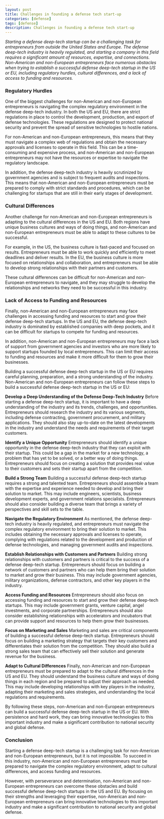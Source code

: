 ```yaml
---
layout: post
title: Challenges in founding a defense tech start-up
categories: [defense]
tags: [defense]
description: Challenges in founding a defense tech start-up
---
```


_Starting a defense deep-tech startup can be a challenging task for entrepreneurs from outside the United States and Europe. The defense deep-tech industry is heavily regulated, and starting a company in this field requires a significant amount of resources, expertise, and connections. Non-American and non-European entrepreneurs face numerous obstacles when trying to establish a successful defense deep-tech startup in the US or EU, including regulatory hurdles, cultural differences, and a lack of access to funding and resources._

### Regulatory Hurdles

One of the biggest challenges for non-American and non-European entrepreneurs is navigating the complex regulatory environment in the defense deep-tech industry. In both the US and EU, there are strict regulations in place to control the development, production, and export of defense technologies. These regulations are designed to protect national security and prevent the spread of sensitive technologies to hostile nations.

For non-American and non-European entrepreneurs, this means that they must navigate a complex web of regulations and obtain the necessary approvals and licenses to operate in this field. This can be a time-consuming and expensive process, and non-American and non-European entrepreneurs may not have the resources or expertise to navigate the regulatory landscape.

In addition, the defense deep-tech industry is heavily scrutinized by government agencies and is subject to frequent audits and inspections. This means that non-American and non-European entrepreneurs must be prepared to comply with strict standards and procedures, which can be challenging for startups that are still in their early stages of development.

### Cultural Differences

Another challenge for non-American and non-European entrepreneurs is adapting to the cultural differences in the US and EU. Both regions have unique business cultures and ways of doing things, and non-American and non-European entrepreneurs must be able to adapt to these cultures to be successful.

For example, in the US, the business culture is fast-paced and focused on results. Entrepreneurs must be able to work quickly and efficiently to meet deadlines and deliver results. In the EU, the business culture is more focused on relationships and collaboration, and entrepreneurs must be able to develop strong relationships with their partners and customers.

These cultural differences can be difficult for non-American and non-European entrepreneurs to navigate, and they may struggle to develop the relationships and networks they need to be successful in this industry.

### Lack of Access to Funding and Resources

Finally, non-American and non-European entrepreneurs may face challenges in accessing funding and resources to start and grow their defense deep-tech startups. In the US and EU, the defense deep-tech industry is dominated by established companies with deep pockets, and it can be difficult for startups to compete for funding and resources.

In addition, non-American and non-European entrepreneurs may face a lack of support from government agencies and investors who are more likely to support startups founded by local entrepreneurs. This can limit their access to funding and resources and make it more difficult for them to grow their businesses.

Building a successful defense deep-tech startup in the US or EU requires careful planning, preparation, and a strong understanding of the industry. Non-American and non-European entrepreneurs can follow these steps to build a successful defense deep-tech startup in the US or EU:

**Develop a Deep Understanding of the Defense Deep-Tech Industry**
Before starting a defense deep-tech startup, it is important to have a deep understanding of the industry and its trends, challenges, and opportunities. Entrepreneurs should research the industry and its various segments, including defense contracting, government procurement, and military applications. They should also stay up-to-date on the latest developments in the industry and understand the needs and requirements of their target customers.

**Identify a Unique Opportunity**
Entrepreneurs should identify a unique opportunity in the defense deep-tech industry that they can exploit with their startup. This could be a gap in the market for a new technology, a problem that has yet to be solved, or a better way of doing things. Entrepreneurs should focus on creating a solution that provides real value to their customers and sets their startup apart from the competition.

**Build a Strong Team**
Building a successful defense deep-tech startup requires a strong and talented team. Entrepreneurs should assemble a team with the expertise and experience needed to develop and bring their solution to market. This may include engineers, scientists, business development experts, and government relations specialists. Entrepreneurs should also consider building a diverse team that brings a variety of perspectives and skill sets to the table.

**Navigate the Regulatory Environment**
As mentioned, the defense deep-tech industry is heavily regulated, and entrepreneurs must navigate the complex regulatory environment to bring their solution to market. This includes obtaining the necessary approvals and licenses to operate, complying with regulations related to the development and production of defense technologies, and managing government audits and inspections.

**Establish Relationships with Customers and Partners**
Building strong relationships with customers and partners is critical to the success of a defense deep-tech startup. Entrepreneurs should focus on building a network of customers and partners who can help them bring their solution to market and grow their business. This may include government agencies, military organizations, defense contractors, and other key players in the industry.

**Access Funding and Resources**
Entrepreneurs should also focus on accessing funding and resources to start and grow their defense deep-tech startups. This may include government grants, venture capital, angel investments, and corporate partnerships. Entrepreneurs should also consider establishing relationships with accelerators and incubators that can provide support and resources to help them grow their businesses.

**Focus on Marketing and Sales**
Marketing and sales are critical components of building a successful defense deep-tech startup. Entrepreneurs should focus on building a marketing strategy that targets their key customers and differentiates their solution from the competition. They should also build a strong sales team that can effectively sell their solution and generate revenue for the business.

**Adapt to Cultural Differences**
Finally, non-American and non-European entrepreneurs must be prepared to adapt to the cultural differences in the US and EU. They should understand the business culture and ways of doing things in each region and be prepared to adjust their approach as needed. This may include developing relationships with key players in the industry, adapting their marketing and sales strategies, and understanding the local regulations and requirements.

By following these steps, non-American and non-European entrepreneurs can build a successful defense deep-tech startup in the US or EU. With persistence and hard work, they can bring innovative technologies to this important industry and make a significant contribution to national security and global defense.

### Conclusion

Starting a defense deep-tech startup is a challenging task for non-American and non-European entrepreneurs, but it is not impossible. To succeed in this industry, non-American and non-European entrepreneurs must be prepared to navigate the complex regulatory environment, adapt to cultural differences, and access funding and resources.

However, with perseverance and determination, non-American and non-European entrepreneurs can overcome these obstacles and build successful defense deep-tech startups in the US and EU. By focusing on their strengths and leveraging their expertise, non-American and non-European entrepreneurs can bring innovative technologies to this important industry and make a significant contribution to national security and global defense.